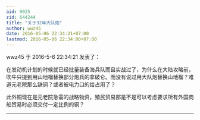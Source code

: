 ```yaml
---
aid: 9025
zid: 644244
title: "关于32年大队炮"
author: wwz45
date: 2016-05-06 22:34:21+07:00
lastmod: 2016-05-06 22:34:00+07:00
---
```


wwz45 于 2016-5-6 22:34:21 发表了：

在发动机计划的时候就已经批量装备海兵队而且实战过了，为什么在大陆攻略前，吹牛只提到用山地榴替换部分炮兵的拿破仑。而没有说过用大队炮替换山地榴？难道元老院那么缺铜？或者被电力口的给占用了？

此外铜现在是元老院急需的战略物资，殖民贸易部是不是可以考虑要求所有外国商船贸易时必须交付一定比例的铜？

---
